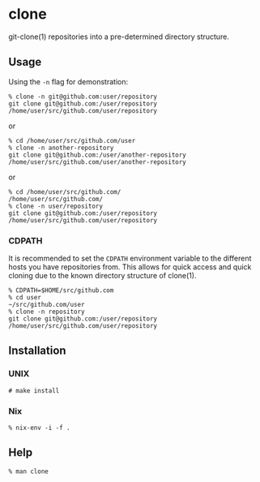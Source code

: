 # clone

git-clone(1) repositories into a pre-determined directory structure.

## Usage

Using the `-n` flag for demonstration:

```
% clone -n git@github.com:user/repository
git clone git@github.com:/user/repository /home/user/src/github.com/user/repository
```

or

```
% cd /home/user/src/github.com/user
% clone -n another-repository
git clone git@github.com:/user/another-repository /home/user/src/github.com/user/another-repository
```

or

```
% cd /home/user/src/github.com/
/home/user/src/github.com/
% clone -n user/repository
git clone git@github.com:/user/repository /home/user/src/github.com/user/repository
```

### CDPATH

It is recommended to set the `CDPATH` environment variable to the different
hosts you have repositories from. This allows for quick access and quick cloning
due to the known directory structure of clone(1).

```
% CDPATH=$HOME/src/github.com
% cd user
~/src/github.com/user
% clone -n repository
git clone git@github.com:/user/repository /home/user/src/github.com/user/repository
```

## Installation

### UNIX

```
# make install
```

### Nix

```
% nix-env -i -f .
```

## Help

```
% man clone
```
